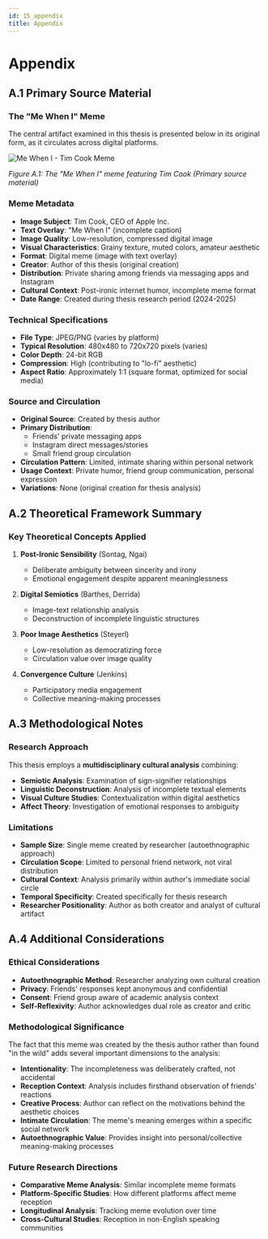 ```yaml
---
id: 15_appendix
title: Appendix
---
```


# Appendix

## A.1 Primary Source Material

### The "Me When I" Meme

The central artifact examined in this thesis is presented below in its original form, as it circulates across digital platforms.

![Me When I - Tim Cook Meme](/img/me-when-i-meme.jpg)

*Figure A.1: The "Me When I" meme featuring Tim Cook (Primary source material)*

### Meme Metadata

- **Image Subject**: Tim Cook, CEO of Apple Inc.
- **Text Overlay**: "Me When I" (incomplete caption)
- **Image Quality**: Low-resolution, compressed digital image
- **Visual Characteristics**: Grainy texture, muted colors, amateur aesthetic
- **Format**: Digital meme (image with text overlay)
- **Creator**: Author of this thesis (original creation)
- **Distribution**: Private sharing among friends via messaging apps and Instagram
- **Cultural Context**: Post-ironic internet humor, incomplete meme format
- **Date Range**: Created during thesis research period (2024-2025)

### Technical Specifications

- **File Type**: JPEG/PNG (varies by platform)
- **Typical Resolution**: 480x480 to 720x720 pixels (varies)
- **Color Depth**: 24-bit RGB
- **Compression**: High (contributing to "lo-fi" aesthetic)
- **Aspect Ratio**: Approximately 1:1 (square format, optimized for social media)

### Source and Circulation

- **Original Source**: Created by thesis author
- **Primary Distribution**: 
  - Friends' private messaging apps
  - Instagram direct messages/stories
  - Small friend group circulation
- **Circulation Pattern**: Limited, intimate sharing within personal network
- **Usage Context**: Private humor, friend group communication, personal expression
- **Variations**: None (original creation for thesis analysis)

## A.2 Theoretical Framework Summary

### Key Theoretical Concepts Applied

1. **Post-Ironic Sensibility** (Sontag, Ngai)
   - Deliberate ambiguity between sincerity and irony
   - Emotional engagement despite apparent meaninglessness

2. **Digital Semiotics** (Barthes, Derrida)
   - Image-text relationship analysis
   - Deconstruction of incomplete linguistic structures

3. **Poor Image Aesthetics** (Steyerl)
   - Low-resolution as democratizing force
   - Circulation value over image quality

4. **Convergence Culture** (Jenkins)
   - Participatory media engagement
   - Collective meaning-making processes

## A.3 Methodological Notes

### Research Approach

This thesis employs a **multidisciplinary cultural analysis** combining:

- **Semiotic Analysis**: Examination of sign-signifier relationships
- **Linguistic Deconstruction**: Analysis of incomplete textual elements  
- **Visual Culture Studies**: Contextualization within digital aesthetics
- **Affect Theory**: Investigation of emotional responses to ambiguity

### Limitations

- **Sample Size**: Single meme created by researcher (autoethnographic approach)
- **Circulation Scope**: Limited to personal friend network, not viral distribution
- **Cultural Context**: Analysis primarily within author's immediate social circle
- **Temporal Specificity**: Created specifically for thesis research
- **Researcher Positionality**: Author as both creator and analyst of cultural artifact

## A.4 Additional Considerations

### Ethical Considerations

- **Autoethnographic Method**: Researcher analyzing own cultural creation
- **Privacy**: Friends' responses kept anonymous and confidential
- **Consent**: Friend group aware of academic analysis context
- **Self-Reflexivity**: Author acknowledges dual role as creator and critic

### Methodological Significance

The fact that this meme was created by the thesis author rather than found "in the wild" adds several important dimensions to the analysis:

- **Intentionality**: The incompleteness was deliberately crafted, not accidental
- **Reception Context**: Analysis includes firsthand observation of friends' reactions
- **Creative Process**: Author can reflect on the motivations behind the aesthetic choices
- **Intimate Circulation**: The meme's meaning emerges within a specific social network
- **Autoethnographic Value**: Provides insight into personal/collective meaning-making processes

### Future Research Directions

- **Comparative Meme Analysis**: Similar incomplete meme formats
- **Platform-Specific Studies**: How different platforms affect meme reception
- **Longitudinal Analysis**: Tracking meme evolution over time
- **Cross-Cultural Studies**: Reception in non-English speaking communities

